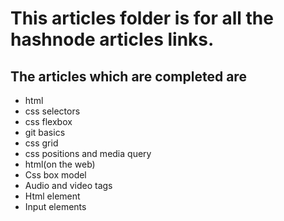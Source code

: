 # This articles folder is for all the hashnode articles links.

## The articles which are completed are

* html
* css selectors
* css flexbox
* git basics
* css grid
* css positions and  media query
* html(on the web)
* Css box model
* Audio and video tags
* Html element
* Input elements



